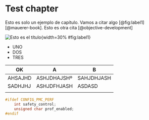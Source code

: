 <!-- Leave a blank line before the title -->

# Test chapter

Esto es solo un ejemplo de capítulo. Vamos a citar algo [@fig:label1] [@mauerer-book].
Esto es otra cita [@objective-development]



![Esto es el título](img/ucmlogo.png){width=30% #fig:label1}



* UNO
* DOS
* TRES



| OK      | A           | B          |
| ------- | ----------- | ---------- |
| AHSAJHD | ASHJDHAJSHº | SAHJDHJASH |
| SADHJHJ | ASHJDFHJASH | ASDASD     |
|         |             |            |

```C
#ifdef CONFIG_PMC_PERF
	int safety_control;
	unsigned char prof_enabled;
#endif
```

